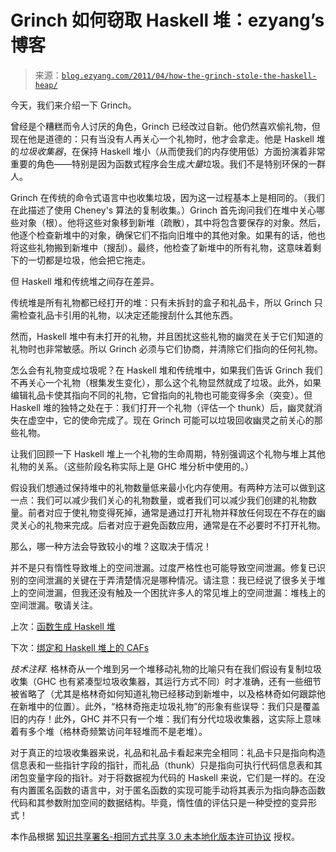 <!--yml

category: 未分类

date: 2024-07-01 18:17:53

-->

# Grinch 如何窃取 Haskell 堆：ezyang’s 博客

> 来源：[`blog.ezyang.com/2011/04/how-the-grinch-stole-the-haskell-heap/`](http://blog.ezyang.com/2011/04/how-the-grinch-stole-the-haskell-heap/)

今天，我们来介绍一下 Grinch。

曾经是个糟糕而令人讨厌的角色，Grinch 已经改过自新。他仍然喜欢偷礼物，但现在他是道德的：只有当没有人再关心一个礼物时，他才会拿走。他是 Haskell 堆的*垃圾收集器*，在保持 Haskell 堆小（从而使我们的内存使用低）方面扮演着非常重要的角色——特别是因为函数式程序会生成*大量*垃圾。我们不是特别环保的一群人。

Grinch 在传统的命令式语言中也收集垃圾，因为这一过程基本上是相同的。（我们在此描述了使用 Cheney's 算法的复制收集。）Grinch 首先询问我们在堆中关心哪些对象（根）。他将这些对象移到新堆（疏散），其中将包含要保存的对象。然后，他逐个检查新堆中的对象，确保它们不指向旧堆中的其他对象。如果有的话，他也将这些礼物搬到新堆中（搜刮）。最终，他检查了新堆中的所有礼物，这意味着剩下的一切都是垃圾，他会把它拖走。

但 Haskell 堆和传统堆之间存在差异。

传统堆是所有礼物都已经打开的堆：只有未拆封的盒子和礼品卡，所以 Grinch 只需检查礼品卡引用的礼物，以决定还能搜刮什么其他东西。

然而，Haskell 堆中有未打开的礼物，并且困扰这些礼物的幽灵在关于它们知道的礼物时也非常敏感。所以 Grinch 必须与它们协商，并清除它们指向的任何礼物。

怎么会有礼物变成垃圾呢？在 Haskell 堆和传统堆中，如果我们告诉 Grinch 我们不再关心一个礼物（根集发生变化），那么这个礼物显然就成了垃圾。此外，如果编辑礼品卡使其指向不同的礼物，它曾指向的礼物也可能变得多余（突变）。但 Haskell 堆的独特之处在于：我们打开一个礼物（评估一个 thunk）后，幽灵就消失在虚空中，它的使命完成了。现在 Grinch 可能可以垃圾回收幽灵之前关心的那些礼物。

让我们回顾一下 Haskell 堆上一个礼物的生命周期，特别强调这个礼物与堆上其他礼物的关系。（这些阶段名称实际上是 GHC 堆分析中使用的。）

假设我们想通过保持堆中的礼物数量低来最小化内存使用。有两种方法可以做到这一点：我们可以减少我们关心的礼物数量，或者我们可以减少我们创建的礼物数量。前者对应于使礼物变得死掉，通常是通过打开礼物并释放任何现在不存在的幽灵关心的礼物来完成。后者对应于避免函数应用，通常是在不必要时不打开礼物。

那么，哪一种方法会导致较小的堆？这取决于情况！

并不是只有惰性导致堆上的空间泄漏。过度严格性也可能导致空间泄漏。修复已识别的空间泄漏的关键在于弄清楚情况是哪种情况。请注意：我已经说了很多关于堆上的空间泄漏，但我还没有触及一个困扰许多人的常见堆上的空间泄漏：堆栈上的空间泄漏。敬请关注。

上次：[函数生成 Haskell 堆](http://blog.ezyang.com/2011/04/functions-produce-the-haskell-heap/)

下次：[绑定和 Haskell 堆上的 CAFs](http://blog.ezyang.com/2011/05/bindings-and-cafs-on-the-haskell-heap/)

*技术注释.* 格林奇从一个堆到另一个堆移动礼物的比喻只有在我们假设有复制垃圾收集（GHC 也有紧凑型垃圾收集器，其运行方式不同）时才准确，还有一些细节被省略了（尤其是格林奇如何知道礼物已经移动到新堆中，以及格林奇如何跟踪他在新堆中的位置）。此外，“格林奇拖走垃圾礼物”的形象有些误导：我们只是覆盖旧的内存！此外，GHC 并不只有一个堆：我们有分代垃圾收集器，这实际上意味着有多个堆（格林奇频繁访问年轻堆而不是老堆）。

对于真正的垃圾收集器来说，礼品和礼品卡看起来完全相同：礼品卡只是指向构造信息表和一些指针字段的指针，而礼品（thunk）只是指向可执行代码信息表和其闭包变量字段的指针。对于将数据视为代码的 Haskell 来说，它们是一样的。在没有内置匿名函数的语言中，对于匿名函数的实现可能手动将其表示为指向静态函数代码和其参数附加空间的数据结构。毕竟，惰性值的评估只是一种受控的变异形式！

本作品根据 [知识共享署名-相同方式共享 3.0 未本地化版本许可协议](http://creativecommons.org/licenses/by-sa/3.0/) 授权。
